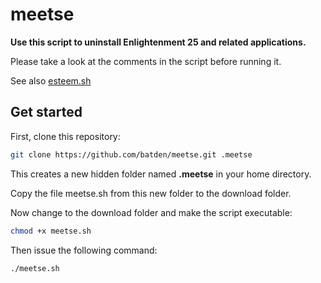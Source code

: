 # meetse

**Use this script to uninstall Enlightenment 25 and related applications.**

Please take a look at the comments in the script before running it.

See also [esteem.sh](https://github.com/batden/esteem)

## Get started

First, clone this repository:

```bash
git clone https://github.com/batden/meetse.git .meetse
```

This creates a new hidden folder named **.meetse** in your home directory.

Copy the file meetse.sh from this new folder to the download folder.

Now change to the download folder and make the script executable:

```bash
chmod +x meetse.sh
```

Then issue the following command:

```bash
./meetse.sh
```
